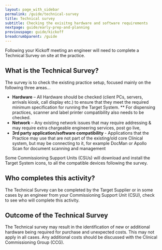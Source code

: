```yaml
---
layout: page_with_sidebar
permalink: /guide/technical-survey
title: Technical survey
subtitle: Checking the exisitng hardware and software requirements
nextpage: guide/early-prep-and-planning
previouspage: guide/kickoff
breadcrumbparent: /guide
---
```


Following your Kickoff meeting an engineer will need to complete a Technical Survey on site at the practice. 


## What is the Technical Survey?

The survey is to check the existing practice setup, focused mainly on the following three areas...

* __Hardware__ – All Hardware should be checked (client PCs, servers, arrivals kiosk, call display etc.) to ensure that they meet the required minimum specification for running the Target System.
** For dispensing practices, scanner and label printer compatibility also needs to be checked.
* __Network__ – Any existing network issues that may require addressing & may require extra chargeable engineering services, post go live, 
* __3rd party application/software compatibility__ - Applications that the Practice may use that are not part of the existing/old core Clinical system, but may be connecting to it, for example DocMan or Apollo Scan for document scanning and management


Some Commissioning Support Units (CSUs) will download and install the Target System icons, to all the compatible devices following the survey.


## Who completes this activity?

The Technical Survey can be completed by the Target Supplier or in some cases by an engineer from your Commissioning Support Unit (CSU), check to see who will complete this activity.


## Outcome of the Technical Survey

The Technical survey may result in the identification of new or additional hardware being required for purchase and unexpected costs. This may not apply in all cases. Any additional costs should be discussed with the Clinical Commissioning Group (CCG).
